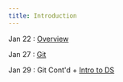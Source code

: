 ```yaml
---
title: Introduction
---
```


Jan 22
: [Overview]()

Jan 27 
: [Git]()

Jan 29
: Git Cont'd + [Intro to DS]()
